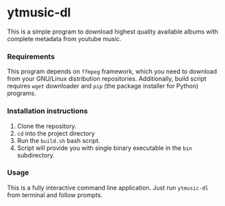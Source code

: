 # ytmusic-dl
This is a simple program to download highest quality available albums with complete metadata from youtube music.

### Requirements
This program depends on `ffmpeg` framework, which you need to download from your GNU/Linux distribution repositories.
Additionally, build script requires `wget` downloader and `pip` (the package installer for Python) programs.

### Installation instructions
1. Clone the repository.
2. `cd` into the project directory
3. Run the `build.sh` bash script.
4. Script will provide you with single binary executable in the `bin` subdirectory.

### Usage
This is a fully interactive command line application. Just run `ytmusic-dl` from terminal and follow prompts.
